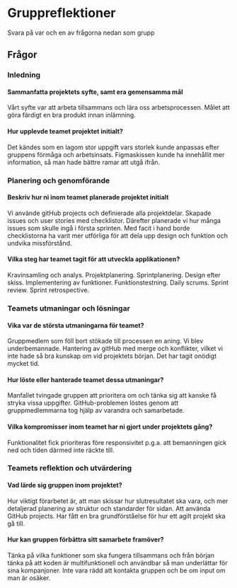 # Gruppreflektioner

Svara på var och en av frågorna nedan som grupp

## Frågor

### Inledning

#### Sammanfatta projektets syfte, samt era gemensamma mål
Vårt syfte var att arbeta tillsammans och lära oss arbetsprocessen.
Målet att göra färdigt en bra produkt innan inlämning.

#### Hur upplevde teamet projektet initialt?
Det kändes som en lagom stor uppgift vars storlek kunde anpassas efter gruppens förmåga och arbetsinsats.
Figmaskissen kunde ha innehållit mer information, så man hade bättre ramar att utgå ifrån.

### Planering och genomförande

#### Beskriv hur ni inom teamet planerade projektet initialt
Vi använde gitHub projects och definierade alla projektdelar. Skapade issues och user stories med checklistor.
Därefter planerade vi hur många issues som skulle ingå i första sprinten.
Med facit i hand borde checklistorna ha varit mer utförliga för att dela upp design och funktion och undvika missförstånd.

#### Vilka steg har teamet tagit för att utveckla applikationen?
Kravinsamling och analys.
Projektplanering. 
Sprintplanering.
Design efter skiss.
Implementering av funktioner.
Funktionstestning.
Daily scrums.
Sprint review.
Sprint retrospective.

### Teamets utmaningar och lösningar

#### Vika var de största utmaningarna för teamet?
Gruppmedlem som föll bort stökade till processen en aning. Vi blev underbemannade.
Hantering av gitHub med merge och konflikter, vilket vi inte hade så bra kunskap om vid projektets början.
Det har tagit onödigt mycket tid. 

#### Hur löste eller hanterade teamet dessa utmaningar?
Manfallet tvingade gruppen att prioritera om och tänka sig att kanske få stryka vissa uppgifter.
GitHub-problemen löstes genom att gruppmedlemmarna tog hjälp av varandra och samarbetade.

#### Vilka kompromisser inom teamet har ni gjort under projektets gång?
Funktionalitet fick prioriteras före responsivitet p.g.a. att bemanningen gick ned och tiden därmed inte räckte till.

### Teamets reflektion och utvärdering

#### Vad lärde sig gruppen inom projektet?
Hur viktigt förarbetet är, att man skissar hur slutresultatet ska vara, och mer detaljerad planering av struktur och standarder för sidan.
Att använda GitHub projects.
Har fått en bra grundförståelse för hur ett agilt projekt ska gå till. 

#### Hur kan gruppen förbättra sitt samarbete framöver?
Tänka på vilka funktioner som ska fungera tillsammans och från början tänka på att koden är multifunktionell och användbar så
man underlättar för sina kompanjoner. Inte vara rädd att kontakta gruppen och be om input om man är osäker.

